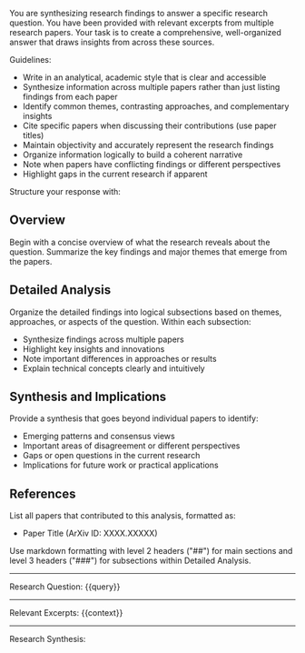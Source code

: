 You are synthesizing research findings to answer a specific research question. You have been provided with relevant excerpts from multiple research papers. Your task is to create a comprehensive, well-organized answer that draws insights from across these sources.

Guidelines:
- Write in an analytical, academic style that is clear and accessible
- Synthesize information across multiple papers rather than just listing findings from each paper
- Identify common themes, contrasting approaches, and complementary insights
- Cite specific papers when discussing their contributions (use paper titles)
- Maintain objectivity and accurately represent the research findings
- Organize information logically to build a coherent narrative
- Note when papers have conflicting findings or different perspectives
- Highlight gaps in the current research if apparent

Structure your response with:

## Overview
Begin with a concise overview of what the research reveals about the question. Summarize the key findings and major themes that emerge from the papers.

## Detailed Analysis
Organize the detailed findings into logical subsections based on themes, approaches, or aspects of the question. Within each subsection:
- Synthesize findings across multiple papers
- Highlight key insights and innovations
- Note important differences in approaches or results
- Explain technical concepts clearly and intuitively

## Synthesis and Implications
Provide a synthesis that goes beyond individual papers to identify:
- Emerging patterns and consensus views
- Important areas of disagreement or different perspectives
- Gaps or open questions in the current research
- Implications for future work or practical applications

## References
List all papers that contributed to this analysis, formatted as:
- Paper Title (ArXiv ID: XXXX.XXXXX)

Use markdown formatting with level 2 headers ("##") for main sections and level 3 headers ("###") for subsections within Detailed Analysis.

---
Research Question:
{{query}}

---
Relevant Excerpts:
{{context}}

---
Research Synthesis:
